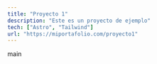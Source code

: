 ```yaml
---
title: "Proyecto 1"
description: "Este es un proyecto de ejemplo"
tech: ["Astro", "Tailwind"]
url: "https://miportafolio.com/proyecto1"
---
```


main